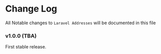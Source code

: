 # Change Log

All Notable changes to `Laravel Addresses` will be documented in this file

### v1.0.0 (TBA)

First stable release.
